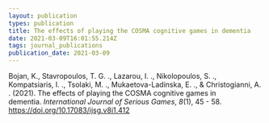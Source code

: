 ```yaml
---
layout: publication
types: publication
title: The effects of playing the COSMA cognitive games in dementia
date: 2021-03-09T16:01:55.214Z
tags: journal_publications
publication_date: 2021-03-09
---
```

Bojan, K., Stavropoulos, T. G. ., Lazarou, I. ., Nikolopoulos, S. ., Kompatsiaris, I. ., Tsolaki, M. ., Mukaetova-Ladinska, E. ., & Christogianni, A. . (2021). The effects of playing the COSMA cognitive games in dementia. *International Journal of Serious Games*, *8*(1), 45 - 58. https://doi.org/10.17083/ijsg.v8i1.412
